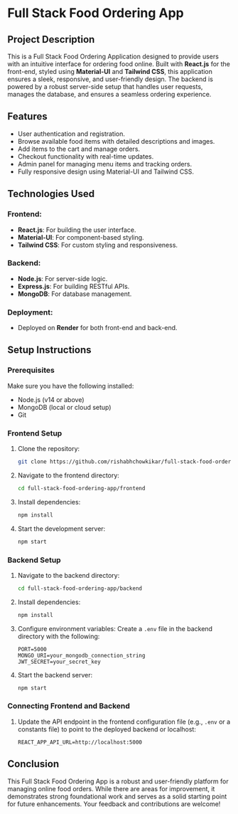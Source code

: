 # Full Stack Food Ordering App

## Project Description
This is a Full Stack Food Ordering Application designed to provide users with an intuitive interface for ordering food online. Built with **React.js** for the front-end, styled using **Material-UI** and **Tailwind CSS**, this application ensures a sleek, responsive, and user-friendly design. The backend is powered by a robust server-side setup that handles user requests, manages the database, and ensures a seamless ordering experience.

## Features
- User authentication and registration.
- Browse available food items with detailed descriptions and images.
- Add items to the cart and manage orders.
- Checkout functionality with real-time updates.
- Admin panel for managing menu items and tracking orders.
- Fully responsive design using Material-UI and Tailwind CSS.

## Technologies Used
### Frontend:
- **React.js**: For building the user interface.
- **Material-UI**: For component-based styling.
- **Tailwind CSS**: For custom styling and responsiveness.

### Backend:
- **Node.js**: For server-side logic.
- **Express.js**: For building RESTful APIs.
- **MongoDB**: For database management.

### Deployment:
- Deployed on **Render** for both front-end and back-end.

## Setup Instructions

### Prerequisites
Make sure you have the following installed:
- Node.js (v14 or above)
- MongoDB (local or cloud setup)
- Git

### Frontend Setup
1. Clone the repository:
   ```bash
   git clone https://github.com/rishabhchowkikar/full-stack-food-ordering-app.git
   ```
2. Navigate to the frontend directory:
   ```bash
   cd full-stack-food-ordering-app/frontend
   ```
3. Install dependencies:
   ```bash
   npm install
   ```
4. Start the development server:
   ```bash
   npm start
   ```

### Backend Setup
1. Navigate to the backend directory:
   ```bash
   cd full-stack-food-ordering-app/backend
   ```
2. Install dependencies:
   ```bash
   npm install
   ```
3. Configure environment variables:
   Create a `.env` file in the backend directory with the following:
   ```env
   PORT=5000
   MONGO_URI=your_mongodb_connection_string
   JWT_SECRET=your_secret_key
   ```
4. Start the backend server:
   ```bash
   npm start
   ```

### Connecting Frontend and Backend
1. Update the API endpoint in the frontend configuration file (e.g., `.env` or a constants file) to point to the deployed backend or localhost:
   ```env
   REACT_APP_API_URL=http://localhost:5000
   ```

## Conclusion
This Full Stack Food Ordering App is a robust and user-friendly platform for managing online food orders. While there are areas for improvement, it demonstrates strong foundational work and serves as a solid starting point for future enhancements. Your feedback and contributions are welcome!

